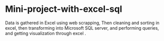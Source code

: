 # Mini-project-with-excel-sql
Data is gathered in Excel using web scrapping, Then cleaning and sorting in excel, then transforming into Microsoft SQL server,  and performing queries, and getting visualization through excel .
